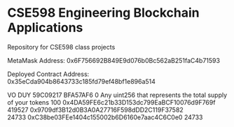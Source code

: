 # CSE598 Engineering Blockchain Applications
 Repository for CSE598 class projects

MetaMask Address: 0x6F756692B849E9d076b0Bc562aB251faC4b71593

Deployed Contract Address: 0x35eCda904b8643733c185fd79ef48bf1e896a514

VO DUY	59C09217	BFA57AF6	0	Any uint256 that represents the total supply of your tokens	
100 0x4DA59FE6c21b33D153dc799EaBCF10076d9F769f	
419527	0x9709df3B12d0B3A0A27716F598dDD2C119F37582	
24733	0xC38be03FEe1404c155002b6D6160e7aac4C6C0e0	24733